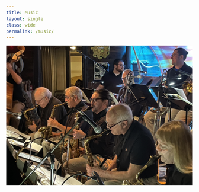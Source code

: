 ```yaml
---
title: Music
layout: single
class: wide
permalink: /music/
---
```


![](/assets/images/2023zenbarn.jpeg)